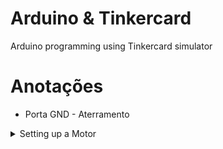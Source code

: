 # Arduino & Tinkercard
Arduino programming using Tinkercard simulator

# Anotações
* Porta GND - Aterramento


<details>
<summary>Setting up a Motor</summary>
  
</details>

